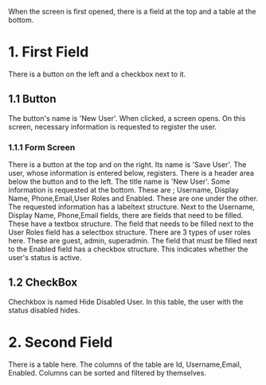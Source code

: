 
When the screen is first opened, there is a field at the top and a table at the bottom.
# 1. First Field
There is a button on the left and a checkbox next to it.

## 1.1 Button
The button's name is 'New User'. When clicked, a screen opens. On this screen, necessary information is requested to register the user.

### 1.1.1 Form Screen
There is a button at the top and on the right. Its name is 'Save User'. The user, whose information is entered below, registers.
There is a header area below the button and to the left. The title name is 'New User'.
Some information is requested at the bottom. These are ; Username, Display Name, Phone,Email,User Roles and Enabled.
These are one under the other. The requested information has a labeltext structure.
Next to the Username, Display Name, Phone,Email fields, there are fields that need to be filled. These have a textbox structure. 
The field that needs to be filled next to the User Roles field has a selectbox structure. There are 3 types of user roles here.
These are guest, admin, superadmin.
The field that must be filled next to the Enabled field has a checkbox structure. This indicates whether the user's status is active.

## 1.2 CheckBox
Chechkbox is named Hide Disabled User. In this table, the user with the status disabled hides.

# 2. Second Field
There is a table here. The columns of the table are Id, Username,Email, Enabled.
Columns can be sorted and filtered by themselves.
